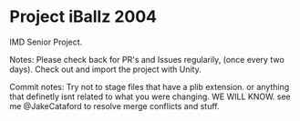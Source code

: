 Project iBallz 2004
=======

IMD Senior Project.

Notes:
Please check back for PR's and Issues regularily, (once every two days). Check out and import the project with Unity.

Commit notes:
Try not to stage files that have a plib extension. or anything that definetly isnt related to what you were changing. WE WILL KNOW. see me @JakeCataford to resolve merge conflicts and stuff.

